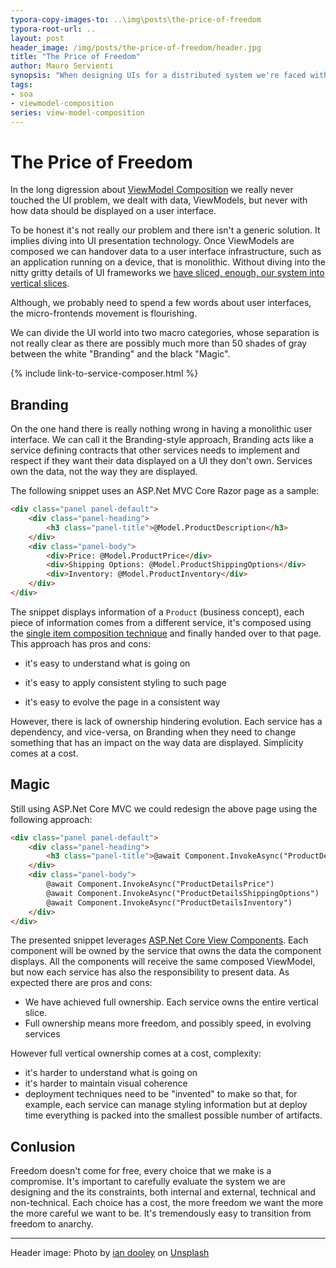 ```yaml
---
typora-copy-images-to: ..\img\posts\the-price-of-freedom
typora-root-url: ..
layout: post
header_image: /img/posts/the-price-of-freedom/header.jpg
title: "The Price of Freedom"
author: Mauro Servienti
synopsis: "When designing UIs for a distributed system we're faced with many choices. It's hard to districate ourselves into the options jungle. We might be tempted to select what at a first look seems to be most flexible solution, as flexibility pretend to imply freedom. It's tremendously easy to transition from freedom to anarchy."
tags:
- soa
- viewmodel-composition
series: view-model-composition
---
```


# The Price of Freedom

In the long digression about [ViewModel Composition](/categories/view-model-composition) we really never touched the UI problem, we dealt with data, ViewModels, but never with how data should be displayed on a user interface.

To be honest it's not really our problem and there isn't a generic solution. It implies diving into UI presentation technology. Once ViewModels are composed we can handover data to a user interface infrastructure, such as an application running on a device, that is monolithic. Without diving into the nitty gritty details of UI frameworks we [have sliced, enough, our system into vertical slices](/view-model-composition/2019/04/09/slice-it.html).

Although, we probably need to spend a few words about user interfaces, the micro-frontends movement is flourishing.

We can divide the UI world into two macro categories, whose separation is not really clear as there are possibly much more than 50 shades of gray between the white "Branding" and the black "Magic".

{% include link-to-service-composer.html %}

## Branding

On the one hand there is really nothing wrong in having a monolithic user interface. We can call it the Branding-style approach, Branding acts like a service defining contracts that other services needs to implement and respect if they want their data displayed on a UI they don't own. Services own the data, not the way they are displayed.

The following snippet uses an ASP.Net MVC Core Razor page as a sample:

```html
<div class="panel panel-default">
    <div class="panel-heading">
        <h3 class="panel-title">@Model.ProductDescription</h3>
    </div>
    <div class="panel-body">
        <div>Price: @Model.ProductPrice</div>
        <div>Shipping Options: @Model.ProductShippingOptions</div>
        <div>Inventory: @Model.ProductInventory</div>
    </div>
</div>
```

The snippet displays information of a `Product` (business concept), each piece of information comes from a different service, it's composed using the [single item composition technique](/view-model-composition/2019/02/20/viewmodel-composition-maze.html) and finally handed over to that page. This approach has pros and cons:

- it's easy to understand what is going on

- it's easy to apply consistent styling to such page

- it's easy to evolve the page in a consistent way

However, there is lack of ownership hindering evolution. Each service has a dependency, and vice-versa, on Branding when they need to change something that has an impact on the way data are displayed. Simplicity comes at a cost.

## Magic

Still using ASP.Net Core MVC we could redesign the above page using the following approach:

```html
<div class="panel panel-default">
    <div class="panel-heading">
        <h3 class="panel-title">@await Component.InvokeAsync("ProductDetails")</h3>
    </div>
    <div class="panel-body">
        @await Component.InvokeAsync("ProductDetailsPrice")
        @await Component.InvokeAsync("ProductDetailsShippingOptions")
        @await Component.InvokeAsync("ProductDetailsInventory")
    </div>
</div>
```

The presented snippet leverages [ASP.Net Core View Components](https://docs.microsoft.com/en-us/aspnet/core/mvc/views/view-components). Each component will be owned by the service that owns the data the component displays. All the components will receive the same composed ViewModel, but now each service has also the responsibility to present data. As expected there are pros and cons:

* We have achieved full ownership. Each service owns the entire vertical slice.
* Full ownership means more freedom, and possibly speed, in evolving services

However full vertical ownership comes at a cost, complexity:

- it's harder to understand what is going on
- it's harder to maintain visual coherence
- deployment techniques need to be "invented" to make so that, for example, each service can manage styling information but at deploy time everything is packed into the smallest possible number of artifacts.

## Conlusion

Freedom doesn't come for free, every choice that we make is a compromise. It's important to carefully evaluate the system we are designing and the its constraints, both internal and external, technical and non-technical. Each choice has a cost, the more freedom we want the more the more careful we want to be. It's tremendously easy to transition from freedom to anarchy.

---

Header image: Photo by [ian dooley](https://unsplash.com/@sadswim?utm_source=unsplash&utm_medium=referral&utm_content=creditCopyText) on [Unsplash](https://unsplash.com/search/photos/freedom?utm_source=unsplash&utm_medium=referral&utm_content=creditCopyText)
